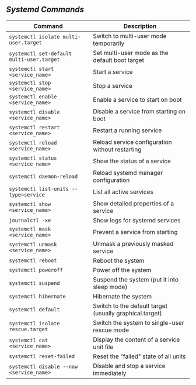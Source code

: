 ## ***Systemd Commands***

| Command                                            | Description                                               |
| -------------------------------------------------- | --------------------------------------------------------- |
|                    `systemctl isolate multi-user.target`              | Switch to multi-user mode temporarily                     |
| `systemctl set-default multi-user.target`          | Set multi-user mode as the default boot target            |
| `systemctl start <service_name>`                   | Start a service                                           |
| `systemctl stop <service_name>`                    | Stop a service                                            |
| `systemctl enable <service_name>`                  | Enable a service to start on boot                         |
| `systemctl disable <service_name>`                 | Disable a service from starting on boot                   |
| `systemctl restart <service_name>`                 | Restart a running service                                 |
| `systemctl reload <service_name>`                  | Reload service configuration without restarting           |
| `systemctl status <service_name>`                  | Show the status of a service                              |
| `systemctl daemon-reload`                          | Reload systemd manager configuration                      |
| `systemctl list-units --type=service`              | List all active services                                  |
| `systemctl show <service_name>`                    | Show detailed properties of a service                     |
| `journalctl -xe`                                   | Show logs for systemd services                            |
| `systemctl mask <service_name>`                    | Prevent a service from starting                           |
| `systemctl unmask <service_name>`                  | Unmask a previously masked service                        |
| `systemctl reboot`                                 | Reboot the system                                         |
| `systemctl poweroff`                               | Power off the system                                      |
| `systemctl suspend`                                | Suspend the system (put it into sleep mode)               |
| `systemctl hibernate`                              | Hibernate the system                                      |
| `systemctl default`                                | Switch to the default target (usually graphical.target)   |
| `systemctl isolate rescue.target`                  | Switch the system to single-user rescue mode              |
| `systemctl cat <service_name>`                     | Display the content of a service unit file                |
| `systemctl reset-failed`                           | Reset the "failed" state of all units                     |
| `systemctl disable --now <service_name>`           | Disable and stop a service immediately                    |



